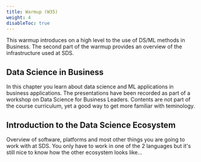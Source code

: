```yaml
---
title: Warmup (W35)
weight: 4
disableToc: true
---
```


This warmup introduces on a high level to the use of DS/ML methods in Business. The second part of the warmup provides an overview of the infrastructure used at SDS.

## Data Science in Business

In this chapter you learn about data science and ML applications in business applications.
The presentations have been recorded as part of a workshop on Data Science for Business Leaders. Contents are not part of the course curriculum, yet a good way to get more familiar with teminology.

## Introduction to the Data Science Ecosystem

Overview of software, platforms and most other things you are going to work with at SDS.
You only have to work in one of the 2 languages but it's still nice to know how the other ecosystem looks like...
